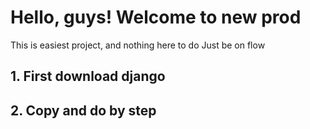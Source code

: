 # Hello, guys! Welcome to new prod

This is easiest project, and nothing here
to do 
Just be on flow

## 1. First download django
## 2. Copy and do by step
